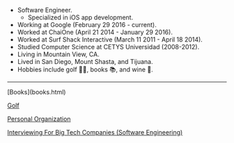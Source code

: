 * Software Engineer.
    * Specialized in iOS app development.
* Working at Google (February 29 2016 - current).
* Worked at ChaiOne (April 21 2014 - January 29 2016).
* Worked at Surf Shack Interactive (March 11 2011 - April 18 2014).
* Studied Computer Science at CETYS Universidad (2008-2012).
* Living in Mountain View, CA.
* Lived in San Diego, Mount Shasta, and Tijuana.
* Hobbies include golf 🏌️‍♂️, books 📚, and wine 🍷.

<hr />
[Books](books.html)

[Golf](golf.html)

[Personal Organization](personal-organization.html)

[Interviewing For Big Tech Companies (Software Engineering)](interviewing-for-big-tech-cos-swe.html)
